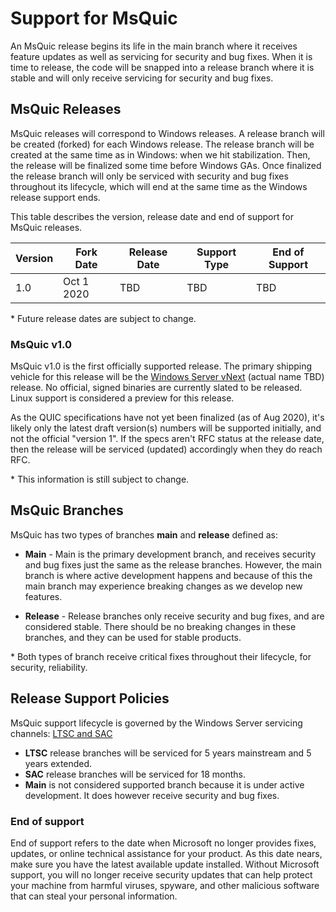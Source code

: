 # Support for MsQuic

An MsQuic release begins its life in the main branch where it receives feature updates as well as servicing for security and bug fixes. When it is time to release, the code will be snapped into a release branch where it is stable and will only receive servicing for security and bug fixes.

## MsQuic Releases

MsQuic releases will correspond to Windows releases. A release branch will be created (forked) for each Windows release. The release branch will be created at the same time as in Windows: when we hit stabilization. Then, the release will be finalized some time before Windows GAs. Once finalized the release branch will only be serviced with security and bug fixes throughout its lifecycle, which will end at the same time as the Windows release support ends.

This table describes the version, release date and end of support for MsQuic releases.

| Version | Fork Date | Release Date | Support Type | End of Support |
| -- | -- | -- | -- | -- |
| 1.0 | Oct 1 2020 | TBD | TBD | TBD |

\* Future release dates are subject to change.

### MsQuic v1.0

MsQuic v1.0 is the first officially supported release. The primary shipping vehicle for this release will be the [Windows Server vNext](https://techcommunity.microsoft.com/t5/windows-server-insiders/announcing-windows-server-vnext-preview-build-18917/m-p/700430#M1171) (actual name TBD) release. No official, signed binaries are currently slated to be released. Linux support is considered a preview for this release.

As the QUIC specifications have not yet been finalized (as of Aug 2020), it's likely only the latest draft version(s) numbers will be supported initially, and not the official "version 1". If the specs aren't RFC status at the release date, then the release will be serviced (updated) accordingly when they do reach RFC.

\* This information is still subject to change.

## MsQuic Branches

MsQuic has two types of branches **main** and **release** defined as:

* **Main** - Main is the primary development branch, and receives security and bug fixes just the same as the release branches. However, the main branch is where active development happens and because of this the main branch may experience breaking changes as we develop new features.

* **Release** - Release branches only receive security and bug fixes, and are considered stable. There should be no breaking changes in these branches, and they can be used for stable products.

\* Both types of branch receive critical fixes throughout their lifecycle, for security, reliability.

## Release Support Policies

MsQuic support lifecycle is governed by the Windows Server servicing channels: [LTSC and SAC](https://docs.microsoft.com/en-us/windows-server/get-started-19/servicing-channels-19)

* **LTSC** release branches will be serviced for 5 years mainstream and 5 years extended.
* **SAC** release branches will be serviced for 18 months.
* **Main** is not considered supported branch because it is under active development. It does however receive security and bug fixes.

### End of support

End of support refers to the date when Microsoft no longer provides fixes, updates, or online technical assistance for your product. As this date nears, make sure you have the latest available update installed. Without Microsoft support, you will no longer receive security updates that can help protect your machine from harmful viruses, spyware, and other malicious software that can steal your personal information.
